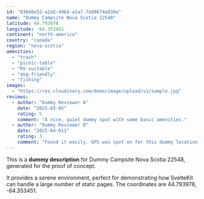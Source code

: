 ```yaml
---
id: "03040e52-a2a5-4964-a1a7-7dd9674e030e"
name: "Dummy Campsite Nova Scotia 22548"
latitude: 44.793978
longitude: -64.353451
continent: "north-america"
country: "canada"
region: "nova-scotia"
amenities:
  - "trash"
  - "picnic-table"
  - "RV-suitable"
  - "dog-friendly"
  - "fishing"
images:
  - "https://res.cloudinary.com/demo/image/upload/v1/sample.jpg"
reviews:
  - author: "Dummy Reviewer A"
    date: "2025-03-05"
    rating: 5
    comment: "A nice, quiet dummy spot with some basic amenities."
  - author: "Dummy Reviewer B"
    date: "2025-04-011"
    rating: 3
    comment: "Found it easily. GPS was spot on for this dummy location."
---
```


This is a **dummy description** for Dummy Campsite Nova Scotia 22548, generated for the proof of concept.

It provides a serene environment, perfect for demonstrating how SvelteKit can handle a large number of static pages. The coordinates are 44.793978, -64.353451.
